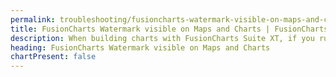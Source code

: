```yaml
---
permalink: troubleshooting/fusioncharts-watermark-visible-on-maps-and-charts.html
title: FusionCharts Watermark visible on Maps and Charts | FusionCharts
description: When building charts with FusionCharts Suite XT, if you run into errors, you can use our troubleshooting to trace such errors
heading: FusionCharts Watermark visible on Maps and Charts
chartPresent: false
---
```


